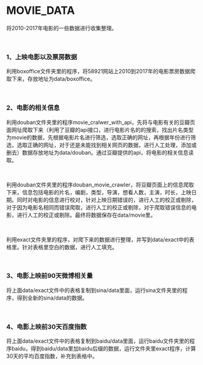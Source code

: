 # MOVIE_DATA
将2010-2017年电影的一些数据进行收集整理。

&nbsp;
&nbsp;

### 1、上映电影以及票房数据

利用boxoffice文件夹里的程序，将58921网站上2010到2017年的电影票房数据爬取下来，存放地址为data/boxoffice。  

&nbsp;
&nbsp;
 
### 2、电影的相关信息

利用douban文件夹里的程序movie_cralwer_with_api，先将与电影有关的豆瓣页面网址爬取下来（利用了豆瓣的api接口，进行电影片名的的搜索，找出片名类型为movie的数据，先根据电影片名进行筛选，选取正确的网址，再根据年份进行筛选，选取正确的网址，对于还是未能找到相关网页的数据，进行人工处理，添加或删去）数据存放地址为data/douban。通过豆瓣提供的api，将电影的相关信息读取。

&nbsp;

利用douban文件夹里的程序douban_movie_crawler，将豆瓣页面上的信息爬取下来，信息包括电影的片名，编剧，类型，导演，想看人数，主演，时长，上映日期。同时对电影的信息进行校对，针对上映日期错误的，进行人工的校正或剔除，对于因为电影名相同而错误爬取，进行人工的校正或剔除，对于爬取错误信息的电影，进行人工的校正或剔除。最终将数据保存在data/movie里。

&nbsp;

利用exact文件夹里的程序，对爬下来的数据进行整理，并写到data/exact中的表格里。针对表格里空白的数据，进行人工填充。

&nbsp;
&nbsp;

### 3、电影上映前90天微博相关量
将上面data/exact文件中的表格复制到sina/data里面，运行sina文件夹里的程序，得到全新的sina/data的数据。

&nbsp;
&nbsp;

### 4、电影上映前30天百度指数
将上面data/exact文件中的表格复制到baidu/data里面，运行baidu文件夹里的程序baidu，得到baidu/data里加baidu后缀的数据，运行文件夹里exact程序，计算30天的平均百度指数，补充到表格中。

&nbsp;
&nbsp;

 

